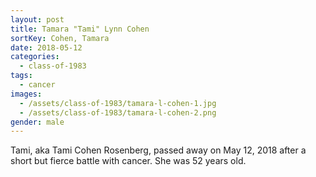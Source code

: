 ```yaml
---
layout: post
title: Tamara "Tami" Lynn Cohen
sortKey: Cohen, Tamara
date: 2018-05-12
categories:
  - class-of-1983
tags:
  - cancer
images:
  - /assets/class-of-1983/tamara-l-cohen-1.jpg
  - /assets/class-of-1983/tamara-l-cohen-2.png
gender: male
---
```


Tami, aka Tami Cohen Rosenberg, passed away on May 12, 2018 after a short but fierce battle with cancer. She was 52 years old.
